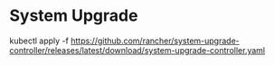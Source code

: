 # System Upgrade

kubectl apply -f https://github.com/rancher/system-upgrade-controller/releases/latest/download/system-upgrade-controller.yaml

